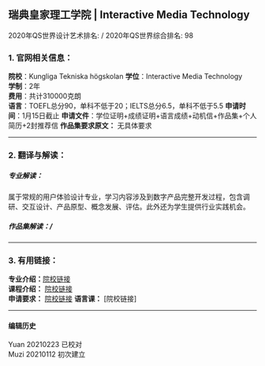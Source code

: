 ## 瑞典皇家理工学院 | Interactive Media Technology

2020年QS世界设计艺术排名: /
2020年QS世界综合排名: 98  

### 1. 官网相关信息：

**院校**：Kungliga Tekniska högskolan
**学位**：Interactive Media Technology  
**学制**：2年  
**费用**：共计310000克朗  
**语言**：TOEFL总分90，单科不低于20；IELTS总分6.5，单科不低于5.5
**申请时间**：1月15日截止
**申请文件**：学位证明+成绩证明+语言成绩+动机信+作品集+个人简历+2封推荐信
**作品集要求原文：** 无具体要求

---

### 2. 翻译与解读：

##### 专业解读：
属于常规的用户体验设计专业，学习内容涉及到数字产品完整开发过程，包含调研、交互设计、产品原型、概念发展、评估。此外还为学生提供行业实践机会。

##### 作品集解读：/

---

### 3. 有用链接：

**专业介绍：**[院校链接](https://www.kth.se/en/studies/master/interactivemediatechnology)  
**课程介绍：** [院校链接](https://www.kth.se/en/studies/master/interactivemediatechnology/course-overview-1.593766)  
**申请要求：** [院校链接](https://www.kth.se/en/studies/master/interactivemediatechnology/entry-requirements-1.593764)
**语言课：** [院校链接]



---


#### 编辑历史
Yuan 20210223 已校对  
Muzi 20210112 初次建立
